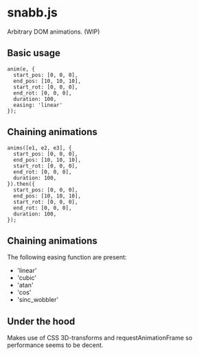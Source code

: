 snabb.js
========
Arbitrary DOM animations. (WIP)


Basic usage
-----------

	anim(e, {
	  start_pos: [0, 0, 0],
	  end_pos: [10, 10, 10],
	  start_rot: [0, 0, 0],
	  end_rot: [0, 0, 0],
	  duration: 100,
	  easing: 'linear'
	});


Chaining animations
-------------------

    anims([e1, e2, e3], {
	  start_pos: [0, 0, 0],
	  end_pos: [10, 10, 10],
	  start_rot: [0, 0, 0],
	  end_rot: [0, 0, 0],
	  duration: 100,
	}).then({
	  start_pos: [0, 0, 0],
	  end_pos: [10, 10, 10],
	  start_rot: [0, 0, 0],
	  end_rot: [0, 0, 0],
	  duration: 100,
	});

Chaining animations
-------------------
The following easing function are present:

 - 'linear'
 - 'cubic'
 - 'atan'
 - 'cos'
 - 'sinc_wobbler'

Under the hood
--------------
Makes use of CSS 3D-transforms and requestAnimationFrame so performance seems to be decent.
